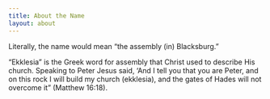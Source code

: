 ```yaml
---
title: About the Name
layout: about
---
```


Literally, the name would mean “the assembly (in) Blacksburg.”

“Ekklesia” is the Greek word for assembly that Christ used to describe His church.  Speaking to Peter Jesus said, ‘And I tell you that you are Peter, and on this rock I will build my church (ekklesia), and the gates of Hades will not overcome it” (Matthew 16:18).
